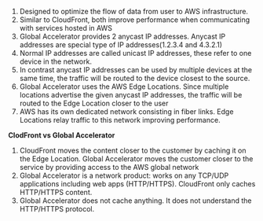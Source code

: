 1. Designed to optimize the flow of data from user to AWS infrastructure.
2. Similar to CloudFront, both improve performance when communicating with services hosted in AWS
3. Global Accelerator provides 2 anycast IP addresses. Anycast IP addresses are special type of IP addresses(1.2.3.4 and 4.3.2.1)
4. Normal IP addresses are called unicast IP addresses, these refer to one device in the network.
5. In contrast anycast IP addresses can be used by multiple devices at the same time, the traffic will be routed to the device closest to the source.
6. Global Accelerator uses the AWS Edge Locations. Since multiple locations advertise the given anycast IP addresses, the traffic will be routed to the Edge Location closer to the user
7. AWS has its own dedicated network consisting in fiber links. Edge Locations relay traffic to this network improving performance.

**ClodFront vs Global Accelerator**

1. CloudFront moves the content closer to the customer by caching it on the Edge Location. Global Accelerator moves the customer closer to the service by providing access to the AWS global network
2. Global Accelerator is a network product: works on any TCP/UDP applications including web apps (HTTP/HTTPS). CloudFront only caches HTTP/HTTPS content.
3. Global Accelerator does not cache anything. It does not understand the HTTP/HTTPS protocol.






